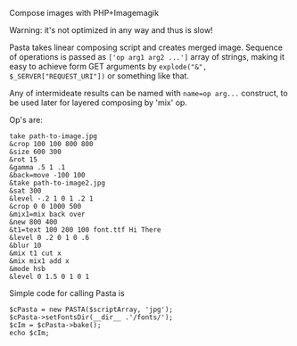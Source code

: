 Compose images with PHP+Imagemagik

Warning: it's not optimized in any way and thus is slow!

Pasta takes linear composing script and creates merged image.
Sequence of operations is passed as `['op arg1 arg2 ...']` array of strings,
making it easy to achieve form GET arguments by `explode("&", $_SERVER["REQUEST_URI"])` or something like that.

Any of intermideate results can be named with `name=op arg...` construct, to be used later for layered composing by 'mix' op.

Op's are:

```
take path-to-image.jpg
&crop 100 100 800 800
&size 600 300
&rot 15
&gamma .5 1 .1
&back=move -100 100
&take path-to-image2.jpg
&sat 300
&level -.2 1 0 1 .2 1
&crop 0 0 1000 500
&mix1=mix back over
&new 800 400
&t1=text 100 200 100 font.ttf Hi There
&level 0 .2 0 1 0 .6
&blur 10
&mix t1 cut x
&mix mix1 add x
&mode hsb
&level 0 1.5 0 1 0 1
```

Simple  code for calling Pasta is

```
$cPasta = new PASTA($scriptArray, 'jpg');
$cPasta->setFontsDir(__dir__ .'/fonts/');
$cIm = $cPasta->bake();
echo $cIm;
```
